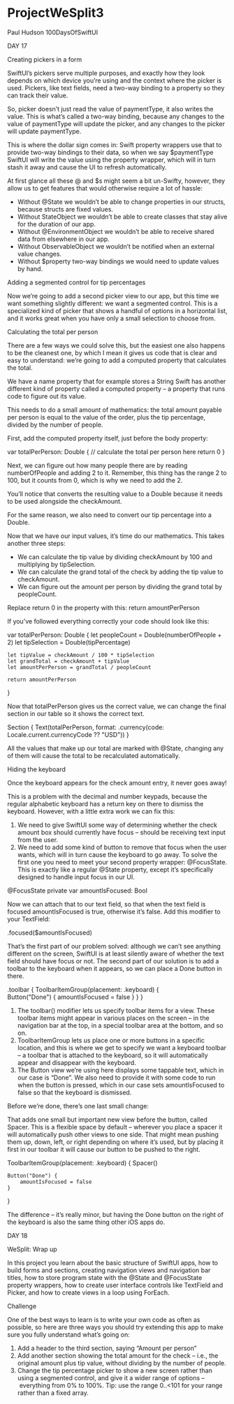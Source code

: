 # ProjectWeSplit3
Paul Hudson 100DaysOfSwiftUI


DAY 17

Creating pickers in a form


SwiftUI’s pickers serve multiple purposes, and exactly how they look depends on which device you’re using and the context where the picker is used.
Pickers, like text fields, need a two-way binding to a property so they can track their value.

So, picker doesn’t just read the value of paymentType, it also writes the value. This is what’s called a two-way binding, because any changes to the value of paymentType will update the picker, and any changes to the picker will update paymentType.

This is where the dollar sign comes in: Swift property wrappers use that to provide two-way bindings to their data, so when we say $paymentType SwiftUI will write the value using the property wrapper, which will in turn stash it away and cause the UI to refresh automatically.

At first glance all these @ and $s might seem a bit un-Swifty, however, they allow us to get features that would otherwise require a lot of hassle:

* Without @State we wouldn’t be able to change properties in our structs, because structs are fixed values.
* Without StateObject we wouldn’t be able to create classes that stay alive for the duration of our app.
* Without @EnvironmentObject we wouldn’t be able to receive shared data from elsewhere in our app.
* Without ObservableObject we wouldn’t be notified when an external value changes.
* Without $property two-way bindings we would need to update values by hand.


Adding a segmented control for tip percentages

Now we’re going to add a second picker view to our app, but this time we want something slightly different: we want a segmented control. This is a specialized kind of picker that shows a handful of options in a horizontal list, and it works great when you have only a small selection to choose from.


Calculating the total per person

There are a few ways we could solve this, but the easiest one also happens to be the cleanest one, by which I mean it gives us code that is clear and easy to understand: we’re going to add a computed property that calculates the total. 

We have a name property that for example stores a String
Swift has another different kind of property called a computed property – a property that runs code to figure out its value.

This needs to do a small amount of mathematics: the total amount payable per person is equal to the value of the order, plus the tip percentage, divided by the number of people. 

First, add the computed property itself, just before the body property: 

var totalPerPerson: Double {
    // calculate the total per person here
    return 0
} 

Next, we can figure out how many people there are by reading numberOfPeople and adding 2 to it. Remember, this thing has the range 2 to 100, but it counts from 0, which is why we need to add the 2.

You’ll notice that converts the resulting value to a Double because it needs to be used alongside the checkAmount. 

For the same reason, we also need to convert our tip percentage into a Double.

Now that we have our input values, it’s time do our mathematics. This takes another three steps:
* We can calculate the tip value by dividing checkAmount by 100 and multiplying by tipSelection.
* We can calculate the grand total of the check by adding the tip value to checkAmount.
* We can figure out the amount per person by dividing the grand total by peopleCount.


Replace return 0 in the property with this: return amountPerPerson 

If you’ve followed everything correctly your code should look like this: 

var totalPerPerson: Double {
    let peopleCount = Double(numberOfPeople + 2)
    let tipSelection = Double(tipPercentage)

    let tipValue = checkAmount / 100 * tipSelection
    let grandTotal = checkAmount + tipValue
    let amountPerPerson = grandTotal / peopleCount

    return amountPerPerson
} 


Now that totalPerPerson gives us the correct value, we can change the final section in our table so it shows the correct text. 

Section {
    Text(totalPerPerson, format: .currency(code: Locale.current.currencyCode ?? "USD"))
} 


All the values that make up our total are marked with @State, changing any of them will cause the total to be recalculated automatically.


Hiding the keyboard


Once the keyboard appears for the check amount entry, it never goes away!

This is a problem with the decimal and number keypads, because the regular alphabetic keyboard has a return key on there to dismiss the keyboard. However, with a little extra work we can fix this:
1. We need to give SwiftUI some way of determining whether the check amount box should currently have focus – should be receiving text input from the user.
2. We need to add some kind of button to remove that focus when the user wants, which will in turn cause the keyboard to go away.
To solve the first one you need to meet your second property wrapper: @FocusState. This is exactly like a regular @State property, except it’s specifically designed to handle input focus in our UI. 

@FocusState private var amountIsFocused: Bool

Now we can attach that to our text field, so that when the text field is focused amountIsFocused is true, otherwise it’s false. Add this modifier to your TextField:

.focused($amountIsFocused)

That’s the first part of our problem solved: although we can’t see anything different on the screen, SwiftUI is at least silently aware of whether the text field should have focus or not.
The second part of our solution is to add a toolbar to the keyboard when it appears, so we can place a Done button in there.

.toolbar {
    ToolbarItemGroup(placement: .keyboard) {           
        Button("Done") {
            amountIsFocused = false
        }
    }
}


1. The toolbar() modifier lets us specify toolbar items for a view. These toolbar items might appear in various places on the screen – in the navigation bar at the top, in a special toolbar area at the bottom, and so on.
2. ToolbarItemGroup lets us place one or more buttons in a specific location, and this is where we get to specify we want a keyboard toolbar – a toolbar that is attached to the keyboard, so it will automatically appear and disappear with the keyboard.
3. The Button view we’re using here displays some tappable text, which in our case is “Done”. We also need to provide it with some code to run when the button is pressed, which in our case sets amountIsFocused to false so that the keyboard is dismissed.


Before we’re done, there’s one last small change: 

That adds one small but important new view before the button, called Spacer. This is a flexible space by default – wherever you place a spacer it will automatically push other views to one side. That might mean pushing them up, down, left, or right depending on where it’s used, but by placing it first in our toolbar it will cause our button to be pushed to the right.

ToolbarItemGroup(placement: .keyboard) {
    Spacer()

    Button("Done") {
        amountIsFocused = false
    }
}


The difference – it’s really minor, but having the Done button on the right of the keyboard is also the same thing other iOS apps do.



DAY 18

WeSplit: Wrap up

In this project you learn about the basic structure of SwiftUI apps, how to build forms and sections, creating navigation views and navigation bar titles, how to store program state with the @State and @FocusState property wrappers, how to create user interface controls like TextField and Picker, and how to create views in a loop using ForEach.


Challenge

One of the best ways to learn is to write your own code as often as possible, so here are three ways you should try extending this app to make sure you fully understand what’s going on:
1. Add a header to the third section, saying “Amount per person”
2. Add another section showing the total amount for the check – i.e., the original amount plus tip value, without dividing by the number of people.
3. Change the tip percentage picker to show a new screen rather than using a segmented control, and give it a wider range of options – everything from 0% to 100%. Tip: use the range 0..<101 for your range rather than a fixed array.
